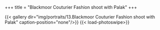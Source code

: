 +++
title = "Blackmoor Couturier Fashion shoot with Palak"
+++

{{< gallery dir="img/portraits/13.Blackmoor Couturier Fashion shoot with Palak" caption-position="none"/>}} {{< load-photoswipe>}}